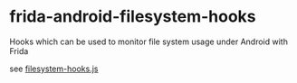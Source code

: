 # frida-android-filesystem-hooks
Hooks which can be used to monitor file system usage under Android with Frida

see [filesystem-hooks.js](filesystem-hooks.js)
